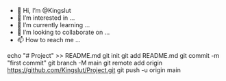 - 👋 Hi, I’m @Kingslut
- 👀 I’m interested in ...
- 🌱 I’m currently learning ...
- 💞️ I’m looking to collaborate on ...
- 📫 How to reach me ...

<!---
Kingslut/Kingslut is a ✨ special ✨ repository because its `README.md` (this file) appears on your GitHub profile.
You can click the Preview link to take a look at your changes.
--->
echo "# Project" >> README.md
git init
git add README.md
git commit -m "first commit"
git branch -M main
git remote add origin https://github.com/Kingslut/Project.git
git push -u origin main

